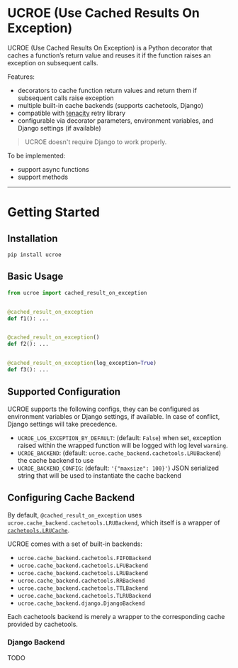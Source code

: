 # UCROE (Use Cached Results On Exception)

UCROE (Use Cached Results On Exception) is a Python decorator that caches a function’s return value and reuses it if the
function raises an exception on subsequent
calls.

Features:

- decorators to cache function return values and return them if subsequent calls raise exception
- multiple built-in cache backends (supports cachetools, Django)
- compatible with [tenacity](https://tenacity.readthedocs.io/en/latest/) retry library
- configurable via decorator parameters, environment variables, and Django settings (if available)

> UCROE doesn't require Django to work properly.

To be implemented:

- support async functions
- support methods

---

# Getting Started

## Installation

```shell
pip install ucroe
```

## Basic Usage

```python
from ucroe import cached_result_on_exception


@cached_result_on_exception
def f1(): ...


@cached_result_on_exception()
def f2(): ...


@cached_result_on_exception(log_exception=True)
def f3(): ...
```

## Supported Configuration

UCROE supports the following configs, they can be configured as environment variables or Django settings, if available.
In case of conflict, Django settings will take precedence.

- `UCROE_LOG_EXCEPTION_BY_DEFAULT`: (default: `False`) when set, exception raised within the wrapped function will be
  logged with log level `warning`.
- `UCROE_BACKEND`: (default: `ucroe.cache_backend.cachetools.LRUBackend`) the cache backend to use
- `UCROE_BACKEND_CONFIG`: (default: `'{"maxsize": 100}'`) JSON serialized string that will be used to instantiate the
  cache backend

## Configuring Cache Backend

By default, `@cached_result_on_exception` uses `ucroe.cache_backend.cachetools.LRUBackend`, which itself is a wrapper
of [`cachetools.LRUCache`](https://cachetools.readthedocs.io/en/latest/#cachetools.LRUCache).

UCROE comes with a set of built-in backends:

- `ucroe.cache_backend.cachetools.FIFOBackend`
- `ucroe.cache_backend.cachetools.LFUBackend`
- `ucroe.cache_backend.cachetools.LRUBackend`
- `ucroe.cache_backend.cachetools.RRBackend`
- `ucroe.cache_backend.cachetools.TTLBackend`
- `ucroe.cache_backend.cachetools.TLRUBackend`
- `ucroe.cache_backend.django.DjangoBackend`

Each cachetools backend is merely a wrapper to the corresponding cache provided by cachetools.

### Django Backend

TODO
